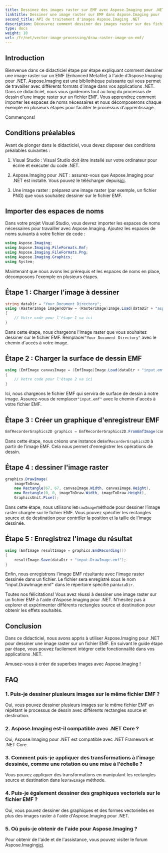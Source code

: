 ```yaml
---
title: Dessinez des images raster sur EMF avec Aspose.Imaging pour .NET
linktitle: Dessiner une image raster sur EMF dans Aspose.Imaging pour .NET
second_title: API de traitement d'images Aspose.Imaging .NET
description: Découvrez comment dessiner des images raster sur des fichiers EMF à l'aide d'Aspose.Imaging pour .NET. Créez des visuels époustouflants sans effort.
type: docs
weight: 10
url: /fr/net/vector-image-processing/draw-raster-image-on-emf/
---
```


## Introduction

Bienvenue dans ce didacticiel étape par étape expliquant comment dessiner une image raster sur un EMF (Enhanced Metafile) à l'aide d'Aspose.Imaging pour .NET. Aspose.Imaging est une bibliothèque puissante qui vous permet de travailler avec différents formats d'image dans vos applications .NET. Dans ce didacticiel, nous vous guiderons tout au long du processus de dessin d'une image raster sur un fichier EMF. Vous apprendrez comment importer les espaces de noms nécessaires et nous décomposerons chaque exemple en plusieurs étapes pour faciliter le processus d'apprentissage.

Commençons!

## Conditions préalables

Avant de plonger dans le didacticiel, vous devez disposer des conditions préalables suivantes :

1. Visual Studio : Visual Studio doit être installé sur votre ordinateur pour écrire et exécuter du code .NET.

2.  Aspose.Imaging pour .NET : assurez-vous que Aspose.Imaging pour .NET est installé. Vous pouvez le télécharger depuis[ici](https://releases.aspose.com/imaging/net/).

3. Une image raster : préparez une image raster (par exemple, un fichier PNG) que vous souhaitez dessiner sur le fichier EMF.

## Importer des espaces de noms

Dans votre projet Visual Studio, vous devrez importer les espaces de noms nécessaires pour travailler avec Aspose.Imaging. Ajoutez les espaces de noms suivants à votre fichier de code :

```csharp
using Aspose.Imaging;
using Aspose.Imaging.FileFormats.Emf;
using Aspose.Imaging.FileFormats.Png;
using Aspose.Imaging.Graphics;
using System;
```

Maintenant que nous avons les prérequis et les espaces de noms en place, décomposons l'exemple en plusieurs étapes.

## Étape 1 : Charger l'image à dessiner

```csharp
string dataDir = "Your Document Directory";
using (RasterImage imageToDraw = (RasterImage)Image.Load(dataDir + "asposenet_220_src01.png"))
{
    // Votre code pour l'étape 1 va ici
}
```

 Dans cette étape, nous chargeons l'image raster que vous souhaitez dessiner sur le fichier EMF. Remplacer`"Your Document Directory"` avec le chemin d'accès à votre image.

## Étape 2 : Charger la surface de dessin EMF

```csharp
using (EmfImage canvasImage = (EmfImage)Image.Load(dataDir + "input.emf"))
{
    // Votre code pour l'étape 2 va ici
}
```

 Ici, nous chargeons le fichier EMF qui servira de surface de dessin à notre image. Assurez-vous de remplacer`"input.emf"` avec le chemin d'accès à votre fichier EMF.

## Étape 3 : Créer un graphique d'enregistreur EMF

```csharp
EmfRecorderGraphics2D graphics = EmfRecorderGraphics2D.FromEmfImage(canvasImage);
```

 Dans cette étape, nous créons une instance de`EmfRecorderGraphics2D` à partir de l’image EMF. Cela nous permet d'enregistrer les opérations de dessin.

## Étape 4 : dessiner l'image raster

```csharp
graphics.DrawImage(
    imageToDraw,
    new Rectangle(67, 67, canvasImage.Width, canvasImage.Height),
    new Rectangle(0, 0, imageToDraw.Width, imageToDraw.Height),
    GraphicsUnit.Pixel);
```

 Dans cette étape, nous utilisons le`DrawImage`méthode pour dessiner l’image raster chargée sur le fichier EMF. Vous pouvez spécifier les rectangles source et de destination pour contrôler la position et la taille de l'image dessinée.

## Étape 5 : Enregistrez l'image du résultat

```csharp
using (EmfImage resultImage = graphics.EndRecording())
{
    resultImage.Save(dataDir + "input.DrawImage.emf");
}
```

 Enfin, nous enregistrons l'image EMF résultante avec l'image raster dessinée dans un fichier. Le fichier sera enregistré sous le nom "input.DrawImage.emf" dans le répertoire spécifié par`dataDir`.

Toutes nos félicitations! Vous avez réussi à dessiner une image raster sur un fichier EMF à l'aide d'Aspose.Imaging pour .NET. N'hésitez pas à explorer et expérimenter différents rectangles source et destination pour obtenir les effets souhaités.

## Conclusion

Dans ce didacticiel, nous avons appris à utiliser Aspose.Imaging pour .NET pour dessiner une image raster sur un fichier EMF. En suivant le guide étape par étape, vous pouvez facilement intégrer cette fonctionnalité dans vos applications .NET.

Amusez-vous à créer de superbes images avec Aspose.Imaging !

## FAQ

### 1. Puis-je dessiner plusieurs images sur le même fichier EMF ?

Oui, vous pouvez dessiner plusieurs images sur le même fichier EMF en répétant le processus de dessin avec différents rectangles source et destination.

### 2. Aspose.Imaging est-il compatible avec .NET Core ?

Oui, Aspose.Imaging pour .NET est compatible avec .NET Framework et .NET Core.

### 3. Comment puis-je appliquer des transformations à l'image dessinée, comme une rotation ou une mise à l'échelle ?

 Vous pouvez appliquer des transformations en manipulant les rectangles source et destination dans le`DrawImage` méthode.

### 4. Puis-je également dessiner des graphiques vectoriels sur le fichier EMF ?

Oui, vous pouvez dessiner des graphiques et des formes vectorielles en plus des images raster à l'aide d'Aspose.Imaging pour .NET.

### 5. Où puis-je obtenir de l'aide pour Aspose.Imaging ?

 Pour obtenir de l'aide et de l'assistance, vous pouvez visiter le forum Aspose.Imaging[ici](https://forum.aspose.com/).
